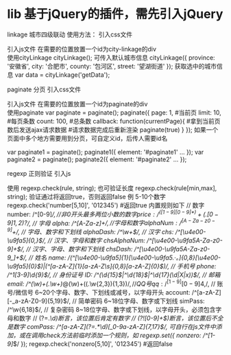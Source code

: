 # lib 基于jQuery的插件，需先引入jQuery

linkage 城市四级联动
使用方法：
引入css文件
<link rel="stylesheet" href="/lib/linkage/city-linkage.css">
引入js文件
<script src="/lib/linkage/city-linkage.js"></script>
在需要的位置放置一个id为city-linkage的div
<div id="city-linkage"></div>
使用cityLinkage
cityLinkage();
可传入默认城市信息
cityLinkage({
  province: '安徽省',
  city: '合肥市',
  county: '包河区',
  street: '望湖街道'
});
获取选中的城市信息
var data = cityLinkage('getData');

paginate 分页
引入css文件
<link rel="stylesheet" href="/lib/paginate/paginate.css">
引入js文件
<script src="/lib/paginate/paginate.js"></script>
在需要的位置放置一个id为paginate的div
<div id="paginate"></div>
使用paginate
var paginate = paginate();
paginate({
  page: 1,    #当前页
  limit: 10,  #每页条数
  count: 100, #总条数
  callback: function(currentPage){
    #拿到当前页数后发送ajax请求数据
    #请求数据完成后重新渲染
    paginate(true)
  }
});
如果一个页面中多个地方需要用到分页，可自定义id，后传人需要id名
<div id="paginate1"></div>
<div id="paginate2"></div>

var paginate1 = paginate();
paginate1({
  element: '#paginate1'
  ...
});
var paginate2 = paginate();
paginate2({
  element: '#paginate2'
  ...
});

regexp 正则验证
引入js
<script src="/lib/regexp/regexp.js"></script>
使用
regexp.check(rule, string);
也可验证长度
regexp.check(rule[min,max], string);
验证通过将返回true，否则返回false
例 5-10个数字
regexp.check('number[5,10]', '012345')  #返回true
内置规则如下
    // 数字
    number: /^[0-9]*$/,
    // 非0开头最多两位小数的数字
    price: /^([1-9][0-9]*)+(.[0-9]{1,2})?$/,
    // 字母
    alpha: /^[A-Za-z]+$/,
    // 字母和数字
    alphaNum: /^[A-Za-z0-9]+$/,
    // 字母、数字和下划线
    alphaDash: /^\w+$/,
    // 汉字
    chs: /^[\u4e00-\u9fa5]{0,}$/,
    // 汉字、字母和数字
    chsAlphaNum: /^[\u4e00-\u9fa5A-Za-z0-9]+$/,
    // 汉字、字母、数字和下划线
    chsDash: /^[\u4e00-\u9fa5A-Za-z0-9_]+$/,
    // 姓名
    name: /(^[\u4e00-\u9fa5]{1}[\u4e00-\u9fa5\.·。]{0,8}[\u4e00-\u9fa5]{0}$)|(^[a-zA-Z]{1}[a-zA-Z\s]{0,8}[a-zA-Z]{0}$)/,
    // 手机号
    phone: /^1[3-9]\d{9}$/,
    // 身份证号
    ID: /^(\d{15}$|^\d{18}$|^\d{17}(\d|X|x))$/,
    // 邮箱
    email: /^(\w)+(\.\w+)*@(\w)+((\.\w{2,3}){1,3})$/,
    // QQ号
    qq: /^[1-9][0-9]{4,}$/,
    // 账号/微信号 6~20个字母、数字、下划线或减号，以字母开头
    account: /^[a-zA-Z][-_a-zA-Z0-9]{5,19}$/,
    // 简单密码 6~18位字母、数字或下划线
    simPass: /^\w{6,18}$/,
    // 复杂密码 8~18位字母、数字或下划线，以字母开头，必须包含字母和数字
    // (?=.*\d)断言，该位置后肯定有数字
    // (?![0-9]+$)断言，该位置后不全是数字
    comPass: /^[a-zA-Z](?=.*\d)[_0-9a-zA-Z]{7,17}$/,
可自行在js文件中添加，或在调用check方法前临时添加一个规则，如
regexp.set({
  nonzero: /^[1-9]*$/
});
regexp.check('nonzero[5,10]', '012345') #返回false
